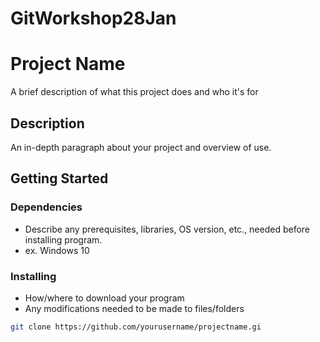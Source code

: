 # GitWorkshop28Jan

# Project Name
A brief description of what this project does and who it's for
## Description
An in-depth paragraph about your project and overview of use.
## Getting Started
### Dependencies
- Describe any prerequisites, libraries, OS version, etc., needed before installing program.
- ex. Windows 10
### Installing
- How/where to download your program
- Any modifications needed to be made to files/folders
```bash
git clone https://github.com/yourusername/projectname.gi

